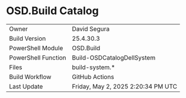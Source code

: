 ﻿# OSD.Build Catalog

| | |
|-|-|
| Owner | David Segura |
| Build Version | 25.4.30.3 |
| PowerShell Module | OSD.Build |
| PowerShell Function | Build-OSDCatalogDellSystem |
| Files | build-system.* |
| Build Workflow | GitHub Actions |
| Last Update | Friday, May 2, 2025 2:20:34 PM UTC |
